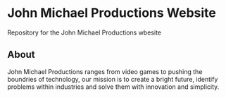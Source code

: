 # John Michael Productions Website

Repository for the John Michael Productions wbesite

## About

John Michael Productions ranges from video games to pushing the boundries of technology, our mission is to create a bright future, identify problems within industries and solve them with innovation and simplicity.

